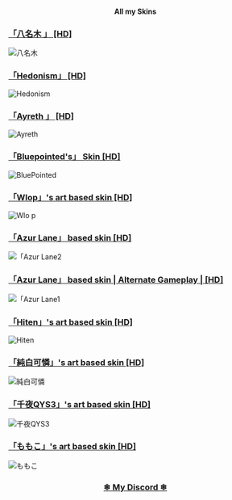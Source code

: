 #### <p align="center"> All my Skins </p>

### [「八名木 」 [HD]](https://www.reddit.com/r/OsuSkins/comments/bg6rir)
![八名木  ](https://hedonism.s-ul.eu/kB5fGgnS)


### [「Hedonism」 [HD]](https://www.reddit.com/r/OsuSkins/comments/al49lf)
![Hedonism ](https://hedonism.s-ul.eu/a5dKpoV3)


### [「Ayreth 」 [HD]](https://www.reddit.com/r/OsuSkins/comments/a285wq)
![Ayreth ](https://ayreth.s-ul.eu/6d1GS1Pb.png)


### [「Bluepointed's」 Skin [HD]](https://www.reddit.com/r/OsuSkins/comments/9ws3ak)
![BluePointed](https://ayreth.s-ul.eu/BXDGWoHU.png)


### [「Wlop」's art based skin [HD]](https://www.reddit.com/r/OsuSkins/comments/9g9dg8)
![Wlo
p](https://ayreth.s-ul.eu/OmsIEG23.png)

### [「Azur Lane」 based skin [HD]](https://www.reddit.com/r/OsuSkins/comments/9hrfrz)
![「Azur Lane2](https://ayreth.s-ul.eu/3Nlm9z4d.png)


### [「Azur Lane」 based skin | Alternate Gameplay | [HD]](https://www.reddit.com/r/OsuSkins/comments/9hrfrz)
![「Azur Lane1](https://ayreth.s-ul.eu/7BcC1N5R.png)


### [「Hiten」's art based skin [HD]](https://www.reddit.com/r/OsuSkins/comments/9920b5)
![Hiten](https://ayreth.s-ul.eu/Sl53cJAh.png)


### [「純白可憐」's art based skin [HD]](https://www.reddit.com/r/OsuSkins/comments/95uybh)
![純白可憐](https://ayreth.s-ul.eu/Jy39iXo1.png)


### [「千夜QYS3」's art based skin [HD]](https://www.reddit.com/r/OsuSkins/comments/8yliin)
![千夜QYS3](https://ayreth.s-ul.eu/eGknQKTd.png)


### [「ももこ」's art based skin [HD]](https://www.reddit.com/r/OsuSkins/comments/8y8w9e)
![ももこ](https://ayreth.s-ul.eu/5AcmKPnX.png)



### <p align="center"> [❄ My Discord ❄](https://discord.gg/95z4TGz) </p>
